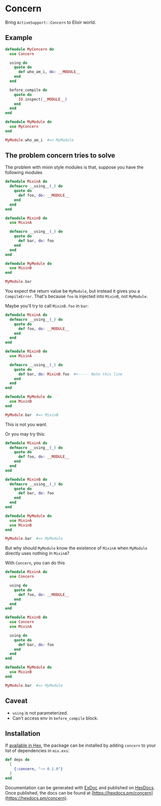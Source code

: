# Concern

Bring `ActiveSupport::Concern` to Elixir world.

## Example

```elixir
defmodule MyConcern do
  use Concern   

  using do
    quote do
      def who_am_i, do: __MODULE__
    end
  end

  before_compile do
    quote do
      IO.inspect(__MODULE__)
    end
  end
end

defmodule MyModule do
  use MyConcern
end

MyModule.who_am_i  #=> MyModule
```

## The problem concern tries to solve
  
The problem with mixin style modules is that, suppose you have the following modules 

```elixir
defmodule MixinA do
  defmacro __using__(_) do
    quote do
      def foo, do: __MODULE__
    end
  end
end

defmodule MixinB do
  use MixinA  

  defmacro __using__(_) do
    quote do
      def bar, do: foo
    end
  end
end

defmodule MyModule do
  use MixinB
end

MyModule.bar
```

You expect the return value be `MyModule`, but instead it gives you a `CompileError`.
That's because `foo` is injected into `MixinB`, not `MyModule`.

Maybe you'll try to call `MixinB.foo` in `bar`:

```elixir
defmodule MixinA do
  defmacro __using__(_) do
    quote do
      def foo, do: __MODULE__
    end
  end
end

defmodule MixinB do
  use MixinA  

  defmacro __using__(_) do
    quote do
      def bar, do: MixinB.foo  #<----- Note this line
    end
  end
end

defmodule MyModule do
  use MixinB
end

MyModule.bar  #=> MixinB
```

This is not you want.

Or you may try this:

```elixir
defmodule MixinA do
  defmacro __using__(_) do
    quote do
      def foo, do: __MODULE__
    end
  end
end

defmodule MixinB do
  defmacro __using__(_) do
    quote do
      def bar, do: foo
    end
  end
end

defmodule MyModule do
  use MixinA
  use MixinB
end

MyModule.bar  #=> MyModule
```

But why should `MyModule` know the existence of `MixinA` when `MyModule` directly uses nothing in `MixinA`?

With `Concern`, you can do this

```elixir
defmodule MixinA do
  use Concern

  using do
    quote do
      def foo, do: __MODULE__
    end
  end
end

defmodule MixinB do
  use Concern
  use MixinA  

  using do
    quote do
      def bar, do: foo
    end
  end
end

defmodule MyModule do
  use MixinB
end

MyModule.bar  #=> MyModule
```

## Caveat

* `using` is not parameterized.
* Can't access env in `before_compile` block.

## Installation

If [available in Hex](https://hex.pm/docs/publish), the package can be installed
by adding `concern` to your list of dependencies in `mix.exs`:

```elixir
def deps do
  [
    {:concern, "~> 0.1.0"}
  ]
end
```

Documentation can be generated with [ExDoc](https://github.com/elixir-lang/ex_doc)
and published on [HexDocs](https://hexdocs.pm). Once published, the docs can
be found at [https://hexdocs.pm/concern](https://hexdocs.pm/concern).

